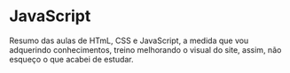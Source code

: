 # JavaScript
Resumo das aulas de HTmL, CSS e JavaScript, a medida que vou adquerindo conhecimentos, treino melhorando o visual do site, assim, não esqueço o que acabei de estudar.
